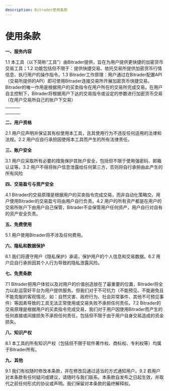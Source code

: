 ```yaml
---
description: Bitrader使用条款
---
```


# 使用条款

**一、服务内容**

1.1 本工具（以下简称“工具”）由Bitrader提供，旨在为用户提供更快捷的加密货币交易工具；1.2 功能包括但不限于：提供快捷交易、依托交易所提供加密货币行情信息、执行用户的操作指令。1.3 Bitrader工作原理：用户通过在Bitrader配置API（交易所提供的API）即可使用Bitrader连接交易所开展加密货币快捷交易。Bitrader的唯一作用是根据用户的买卖指令在用户所在的交易所完成交易。在用户自主控制下，Bitrader将根据用户下达的交易指令或设定的参数进行加密货币交易（在用户交易所自己的账户下交易）





|   |   |   |
| - | - | - |
|   |   |   |
|   |   |   |
|   |   |   |

**二、用户资格**

2.1 用户应声明并保证其有权使用本工具，且其使用行为不违反任何适用的法律和法规。2.2 用户应自行承担因使用本工具而产生的所有法律责任。

**三、账户安全**

3.1 用户应采取所有必要的措施保护其账户安全，包括但不限于使用强密码、邮箱认证等。3.2 用户不得将账户信息泄露给任何第三方，否则将自行承担由此产生的所有风险

**四、交易盈亏与资产安全**

4.1 Bitrader的交易原理是根据用户的买卖指令完成交易，而非自动化策略交。用户使用Bitrader的交易盈亏将由用户自行负责。4.2 用户的所有资产都是在用户的交易所账户下由用户自己保管，Bitrader不会保管用户任何资产，用户自行对自有的资产安全负责。

**五、免费使用**

5.1 用户使用Bitrader将不涉及任何费用。

**六、隐私和数据保护**

6.1 我们将遵守用户《隐私保护》承诺，保护用户的个人信息和交易数据。6.2 用户应自行承担因其个人行为导致的隐私泄露风险。

**七、免责条款**

7.1 Bitrader把用户体验以及对用户的价值创造放在了最重要的位置，Bitrader将全力以赴运营好平台为用户提供服务。但我们对于不可抗力（不能预见、不能避免且不能克服的客观情况，如：自然灾害、政府行为、社会异常事件、其他不可预见事件）等因素导致的工具无法正常使用或交易失败不承担任何责任。7.2 Bitrader的交易原理是根据用户的买卖指令完成交易，我们对于用户因使用Bitrader而产生的任何直接或间接损失不承担任何责任，包括但不限于由于用户自身交易造成的资金损失。

**八、知识产权**

8.1 本工具的所有知识产权（包括但不限于软件著作权、商标权、专利权等）均属于Bitrader所有。

**九、其他**

9.1 我们有权随时修改本条款，并在修改后通过适当的方式通知用户。9.2 若用户对本条款有任何疑问或建议，请随时与我们联系。本条款自发布之日起生效，并取代之前任何形式的协议或声明。我们保留对本条款的最终解释权。
